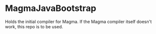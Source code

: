 # MagmaJavaBootstrap
Holds the initial compiler for Magma. If the Magma compiler itself doesn't work, this repo is to be used.
